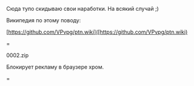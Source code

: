 Сюда тупо скидываю свои наработки.
На всякий случай ;)

Википедия по этому поводу:

[https://github.com/VPvpg/ptn.wiki]([https://github.com/VPvpg/ptn.wiki)

=

0002.zip

Блокирует рекламу в браузере хром.

=


